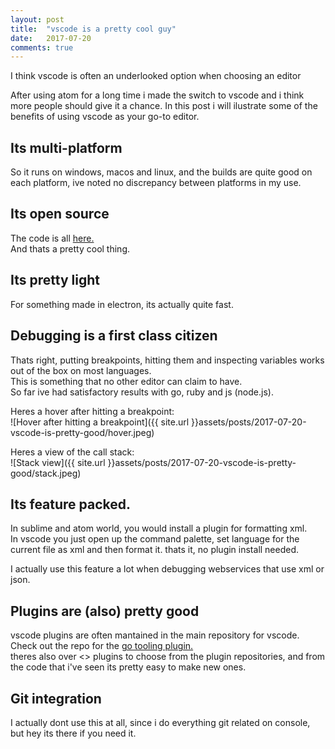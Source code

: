 ```yaml
---
layout: post
title:  "vscode is a pretty cool guy"
date:   2017-07-20
comments: true
---
```


<p class="intro"><span class="dropcap">I</span> think vscode is often an underlooked option when choosing an editor</p>  
After using atom for a long time i made the switch to vscode and i think more people should give it a chance.  
In this post i will ilustrate some of the benefits of using vscode as your go-to editor.  

## Its multi-platform
So it runs on windows, macos and linux, and the builds are quite good on each platform, ive noted no discrepancy between platforms in my use.  

## Its open source
The code is all [here.](https://github.com/Microsoft/vscode)  
And thats a pretty cool thing.  

## Its pretty light
For something made in electron, its actually quite fast.  

## Debugging is a first class citizen
Thats right, putting breakpoints, hitting them and inspecting variables works out of the box on most languages.  
This is something that no other editor can claim to have.  
So far ive had satisfactory results with go, ruby and js (node.js).  

Heres a hover after hitting a breakpoint:  
![Hover after hitting a breakpoint]({{ site.url }}assets/posts/2017-07-20-vscode-is-pretty-good/hover.jpeg)

Heres a view of the call stack:  
![Stack view]({{ site.url }}assets/posts/2017-07-20-vscode-is-pretty-good/stack.jpeg)

## Its feature packed.
In sublime and atom world, you would install a plugin for formatting xml.  
In vscode you just open up the command palette, set language for the current file as xml and then format it.
 thats it, no plugin install needed.  

I actually use this feature a lot when debugging webservices that use xml or json.  

## Plugins are (also) pretty good
vscode plugins are often mantained in the main repository for vscode.  
Check out the repo for the [go tooling plugin.](https://github.com/Microsoft/vscode-go)  
theres also over <> plugins to choose from the plugin repositories, and from the code that i've seen its pretty easy to make new ones.  

## Git integration
I actually dont use this at all, since i do everything git related on console, but hey its there if you need it.  